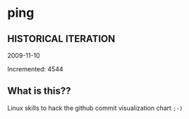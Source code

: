 # ping

## HISTORICAL ITERATION
2009-11-10

Incremented: 4544

## What is this?? 
Linux skills to hack the github commit visualization chart `;-)`
